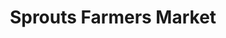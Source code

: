 ---
title: "Sprouts Farmers Market"
url: /frisco/sprouts-farmers-market-eldorado-parkway/
shop: supermarket
---